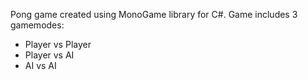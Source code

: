 Pong game created using MonoGame library for C#.
Game includes 3 gamemodes: 
  - Player vs Player
  - Player vs AI
  - AI vs AI

